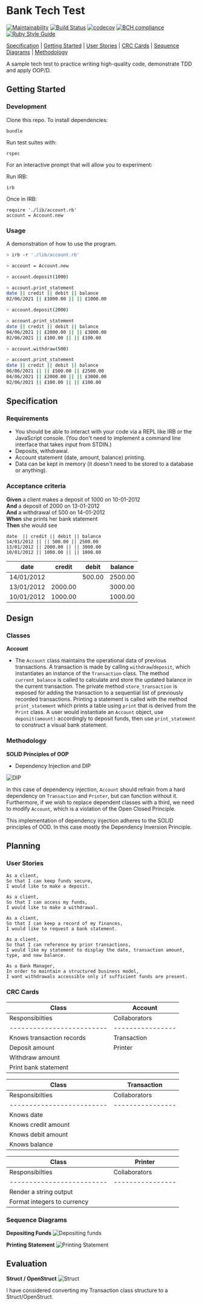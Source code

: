 # Bank Tech Test

[![Maintainability](https://api.codeclimate.com/v1/badges/146f596069f5d606335f/maintainability)](https://codeclimate.com/github/jasonrowsell/bank-tech-test/maintainability) [![Build Status](https://travis-ci.com/jasonrowsell/bank-tech-test.svg?branch=main)](https://travis-ci.com/jasonrowsell/bank-tech-test) [![codecov](https://codecov.io/gh/jasonrowsell/bank-tech-test/branch/main/graph/badge.svg?token=0IO5IXRL0t)](https://codecov.io/gh/jasonrowsell/bank-tech-test) [![BCH compliance](https://bettercodehub.com/edge/badge/jasonrowsell/bank-tech-test?branch=main)](https://bettercodehub.com/) [![Ruby Style Guide](https://img.shields.io/badge/code_style-rubocop-brightgreen.svg)](https://github.com/rubocop-hq/rubocop)

[Specification](#specification) | [Getting Started](#getting-started) | [User Stories](#user-stories) | [CRC Cards](#crc-cards) | [Sequence Diagrams](#sequence-diagrams) | [Methodology](#methodology)

A sample tech test to practice writing high-quality code, demonstrate TDD and apply OOP/D.

## Getting Started

### Development

Clone this repo.
To install dependencies:

```shell
bundle
```

Run test suites with:

```shell
rspec
```

For an interactive prompt that will allow you to experiment:

Run IRB:

```shell
irb
```

Once in IRB:

```irb
require './lib/account.rb'
account = Account.new
```

### Usage

A demonstration of how to use the program.

```sh
> irb -r './lib/account.rb'

> account = Account.new

> account.deposit(1000)

> account.print_statement
date || credit || debit || balance
02/06/2021 || £1000.00 || || £1000.00

> account.deposit(2000)

> account.print_statement
date || credit || debit || balance
04/06/2021 || £2000.00 || || £3000.00
02/06/2021 || £100.00 || || £100.00

> account.withdraw(500)

> account.print_statement
date || credit || debit || balance
06/06/2021 || || £500.00 || £2500.00
04/06/2021 || £2000.00 || || £3000.00
02/06/2021 || £100.00 || || £100.00
```

## Specification

### Requirements

- You should be able to interact with your code via a REPL like IRB or the JavaScript console. (You don't need to implement a command line interface that takes input from STDIN.)
- Deposits, withdrawal.
- Account statement (date, amount, balance) printing.
- Data can be kept in memory (it doesn't need to be stored to a database or anything).

### Acceptance criteria

**Given** a client makes a deposit of 1000 on 10-01-2012  
**And** a deposit of 2000 on 13-01-2012  
**And** a withdrawal of 500 on 14-01-2012  
**When** she prints her bank statement  
**Then** she would see

```
date  || credit || debit || balance
14/01/2012 || || 500.00 || 2500.00
13/01/2012 || 2000.00 || || 3000.00
10/01/2012 || 1000.00 || || 1000.00
```

| date       | credit  | debit  | balance |
| ---------- | ------- | ------ | ------- |
| 14/01/2012 |         | 500.00 | 2500.00 |
| 13/01/2012 | 2000.00 |        | 3000.00 |
| 10/01/2012 | 1000.00 |        | 1000.00 |

## Design

### Classes

<strong>Account</strong>

- The `Account` class maintains the operational data of previous transactions. A transaction is
  made by calling `withdraw`/`deposit`, which instantiates an instance of the `Transaction` class. The method `current_balance` is called to calculate and store the updated balance in the current transaction. The private method `store_transaction` is exposed for adding the transaction to a sequential list of previously recorded transactions. Printing a statement is
  called with the method `print_statement` which prints a table using `print`
  that is derived from the `Print` class. A user would instantiate an `Account`
  object, use `deposit(amount)` accordingly to deposit funds, then use `print_statement` to construct a visual bank statement.

### Methodology

<strong>SOLID Principles of OOP</strong>

- Dependency Injection and DIP

![DIP](./images/DIP.png)

In this case of dependency injection, `Account` should refrain from a hard dependency on `Transaction` and `Printer`, but can function without it. Furthermore, if we wish to replace dependent classes with a third, we need to modify `Account`, which is a violation of the Open Closed Principle.

This implementation of dependency injection adheres to the SOLID principles of OOD. In this case mostly the Dependency Inversion Principle.

## Planning

### User Stories

```
As a client,
So that I can keep funds secure,
I would like to make a deposit.
```

```
As a client,
So that I can access my funds,
I would like to make a withdrawal.
```

```
As a client,
So that I can keep a record of my finances,
I would like to request a bank statement.
```

```
As a client,
So that I can reference my prior transactions,
I would like my statement to display the date, transaction amount, type, and new balance.
```

```
As a Bank Manager,
In order to maintain a structured business model,
I want withdrawals accessible only if sufficient funds are present.
```

### CRC Cards

| Class                     | Account          |
| ------------------------- | ---------------- |
| Responsibilties           | Collaborators    |
| ------------------------- | ---------------- |
| Knows transaction records | Transaction      |
| Deposit amount            | Printer          |
| Withdraw amount           |                  |
| Print bank statement      |                  |

| Class                     | Transaction      |
| ------------------------- | ---------------- |
| Responsibilties           | Collaborators    |
| ------------------------- | ---------------- |
| Knows date                |                  |
| Knows credit amount       |                  |
| Knows debit amount        |                  |
| Knows balance             |                  |

| Class                       | Printer          |
| --------------------------- | ---------------- |
| Responsibilties             | Collaborators    |
| -------------------------   | ---------------- |
| Render a string output      |                  |
| Format integers to currency |                  |

### Sequence Diagrams

<strong>Depositing Funds</strong>
![Depositing funds](./images/deposit.png)

<strong>Printing Statement</strong>
![Printing Statement](./images/print.png)

## Evaluation

<strong>Struct / OpenStruct</strong>
![Struct](./lib/struct.png)

I have considered converting my Transaction class structure to a Struct/OpenStruct.
